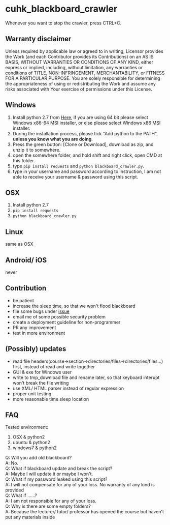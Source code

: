 # cuhk_blackboard_crawler

Whenever you want to stop the crawler, press CTRL+C.

## Warranty disclaimer

Unless required by applicable law or agreed to in writing, Licensor provides the Work (and each Contributor provides its Contributions) on an AS IS BASIS, WITHOUT WARRANTIES OR CONDITIONS OF ANY KIND, either express or implied, including, without limitation, any warranties or conditions of TITLE, NON-INFRINGEMENT, MERCHANTABILITY, or FITNESS FOR A PARTICULAR PURPOSE. You are solely responsible for determining the appropriateness of using or redistributing the Work and assume any risks associated with Your exercise of permissions under this License.

## Windows

1. Install python 2.7 from [Here](https://www.python.org/downloads/release/python-2714/), if you are using 64 bit please select Windows x86-64 MSI installer, or else please select Windows x86 MSI installer.
2. During the installation process, please tick "Add python to the PATH", <b>unless you know what you are doing</b>.
3. Press the green button: [Clone or Download], download as zip, and unzip it to somewhere.
4. open the somewhere folder, and hold shift and right click, open CMD at this folder.
5. type `pip install requests` and `python blackboard_crawler.py`.
6. type in your username and password according to instruction, I am not able to receive your username & password using this script.

## OSX

1. Install python 2.7 
2. `pip install requests`
3. `python blackboard_crawler.py`

## Linux

same as OSX

## Android/ iOS

never

## Contribution
* be patient
* increase the sleep time, so that we won't flood blackboard
* file some bugs under [issue](https://github.com/bengood362/cuhk_blackboard_crawler/issues)
* email me of some possible security problem
* create a deployment guideline for non-programmer
* PR any improvement
* test in more environment

## (Possibly) updates
* read file headers(course->section->directories/files->directories/files...) first, instead of read and write together
* GUI & exe for Windows user
* write to tmp_download file and rename later, so that keyboard interupt won't break the file writing
* use XML/ HTML parser instead of regular expression
* proper unit testing
* more reasonable time.sleep location

## FAQ

Tested environment:  

1. OSX & python2
2. ubuntu & python2
3. windows7 & python2

Q: Will you add old blackboard?  
A: No.  
Q: What if blackboard update and break the script?  
A: Maybe I will update it or maybe I won't.  
Q: What if my password leaked using this script?   
A: I will not compensate for any of your loss. No warranty of any kind is provided  
Q: What if ......?  
A: I am not responsible for any of your loss.  
Q: Why is there are some empty folders?  
A: Because the lecturer/ tutor/ professor has opened the course but haven't put any materials inside  